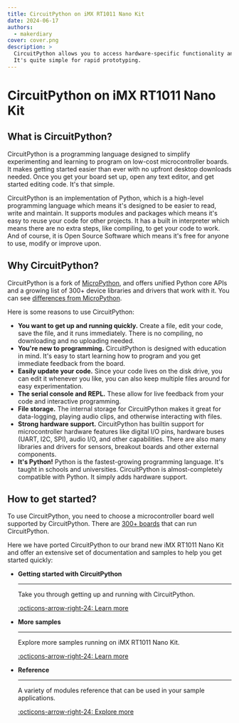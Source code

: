 ```yaml
---
title: CircuitPython on iMX RT1011 Nano Kit
date: 2024-06-17
authors:
  - makerdiary
cover: cover.png
description: >
  CircuitPython allows you to access hardware-specific functionality and peripherals in the popular Python programming language.
  It's quite simple for rapid prototyping.
---
```


# CircuitPython on iMX RT1011 Nano Kit

## What is CircuitPython?

CircuitPython is a programming language designed to simplify experimenting and learning to program on low-cost microcontroller boards. It makes getting started easier than ever with no upfront desktop downloads needed. Once you get your board set up, open any text editor, and get started editing code. It's that simple.

CircuitPython is an implementation of Python, which is a high-level programming language which means it's designed to be easier to read, write and maintain. It supports modules and packages which means it's easy to reuse your code for other projects. It has a built in interpreter which means there are no extra steps, like compiling, to get your code to work. And of course, it is Open Source Software which means it's free for anyone to use, modify or improve upon.

## Why CircuitPython?

CircuitPython is a fork of [MicroPython](https://micropython.org/), and offers unified Python core APIs and a growing list of 300+ device libraries and drivers that work with it. You can see [differences from MicroPython](https://github.com/adafruit/circuitpython#differences-from-micropython).

Here is some reasons to use CircuitPython:

- __You want to get up and running quickly.__ Create a file, edit your code, save the file, and it runs immediately. There is no compiling, no downloading and no uploading needed.
- __You're new to programming.__ CircuitPython is designed with education in mind. It's easy to start learning how to program and you get immediate feedback from the board.
- __Easily update your code.__ Since your code lives on the disk drive, you can edit it whenever you like, you can also keep multiple files around for easy experimentation.
- __The serial console and REPL.__ These allow for live feedback from your code and interactive programming.
- __File storage.__ The internal storage for CircuitPython makes it great for data-logging, playing audio clips, and otherwise interacting with files.
- __Strong hardware support.__ CircuitPython has builtin support for microcontroller hardware features like digital I/O pins, hardware buses (UART, I2C, SPI), audio I/O, and other capabilities. There are also many libraries and drivers for sensors, breakout boards and other external components.
- __It's Python!__ Python is the fastest-growing programming language. It's taught in schools and universities. CircuitPython is almost-completely compatible with Python. It simply adds hardware support.

## How to get started?

To use CircuitPython, you need to choose a microcontroller board well supported by CircuitPython. There are [300+ boards](https://circuitpython.org/downloads) that can run CircuitPython.

Here we have ported CircuitPython to our brand new iMX RT1011 Nano Kit and offer an extensive set of documentation and samples to help you get started quickly:

<div class="grid cards" markdown>

-   __Getting started with CircuitPython__

    ---

    Take you through getting up and running with CircuitPython.

    [:octicons-arrow-right-24: Learn more](../../../guides/python/getting-started.md)

-   __More samples__

    ---

    Explore more samples running on iMX RT1011 Nano Kit.

    [:octicons-arrow-right-24: Learn more](../../../guides/python/samples/index.md)

-   __Reference__

    ---

    A variety of modules reference that can be used in your sample applications.

    [:octicons-arrow-right-24: Explore more](../../../guides/python/reference.md)

</div>
